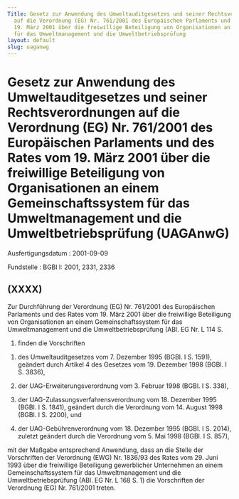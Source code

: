 ```yaml
---
Title: Gesetz zur Anwendung des Umweltauditgesetzes und seiner Rechtsverordnungen
  auf die Verordnung (EG) Nr. 761/2001 des Europäischen Parlaments und des Rates vom
  19. März 2001 über die freiwillige Beteiligung von Organisationen an einem Gemeinschaftssystem
  für das Umweltmanagement und die Umweltbetriebsprüfung
layout: default
slug: uaganwg
---
```


# Gesetz zur Anwendung des Umweltauditgesetzes und seiner Rechtsverordnungen auf die Verordnung (EG) Nr. 761/2001 des Europäischen Parlaments und des Rates vom 19. März 2001 über die freiwillige Beteiligung von Organisationen an einem Gemeinschaftssystem für das Umweltmanagement und die Umweltbetriebsprüfung (UAGAnwG)

Ausfertigungsdatum
:   2001-09-09

Fundstelle
:   BGBl I: 2001, 2331, 2336



## (XXXX)

Zur Durchführung der Verordnung (EG) Nr. 761/2001 des Europäischen
Parlaments und des Rates vom 19. März 2001 über die freiwillige
Beteiligung von Organisationen an einem Gemeinschaftssystem für das
Umweltmanagement und die Umweltbetriebsprüfung (ABl. EG Nr. L 114 S.
1) finden die Vorschriften

1.  des Umweltauditgesetzes vom 7. Dezember 1995 (BGBl. I S. 1591),
    geändert durch Artikel 4 des Gesetzes vom 19. Dezember 1998 (BGBl. I
    S. 3836),


2.  der UAG-Erweiterungsverordnung vom 3. Februar 1998 (BGBl. I S. 338),


3.  der UAG-Zulassungsverfahrensverordnung vom 18. Dezember 1995 (BGBl. I
    S. 1841), geändert durch die Verordnung vom 14. August 1998 (BGBl. I
    S. 2200), und


4.  der UAG-Gebührenverordnung vom 18. Dezember 1995 (BGBl. I S. 2014),
    zuletzt geändert durch die Verordnung vom 5. Mai 1998 (BGBl. I S.
    857),



mit der Maßgabe entsprechend Anwendung, dass an die Stelle der
Vorschriften der Verordnung (EWG) Nr. 1836/93 des Rates vom 29. Juni
1993 über die freiwillige Beteiligung gewerblicher Unternehmen an
einem Gemeinschaftssystem für das Umweltmanagement und die
Umweltbetriebsprüfung (ABl. EG Nr. L 168 S. 1) die Vorschriften der
Verordnung (EG) Nr. 761/2001 treten.


